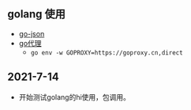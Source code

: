 ## golang 使用
- [go-json](https://www.cnblogs.com/yorkyang/p/8990570.html)
- [go代理](https://studygolang.com/articles/23826?fr=sidebar) 
   - `go env -w GOPROXY=https://goproxy.cn,direct`

## 2021-7-14 
- 开始测试golang的hi使用，包调用。
